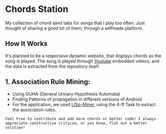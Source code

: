 # Chords Station
My collection of chord sand tabs for songs that I play too often. Just thought of sharing a good lot of them, through a selfmade platform. 

## How It Works
It's planned to be a responsive dynamic website, that displays chords as the song is played. The song is played through [Youtube](https://www.youtube.com/) embedded videos, and the data is extracted from the repository itself.

## 1. Association Rule Mining:
  - Using GUHA (General Urinary Hypothesis Automata)
  - Finding Patterns of propogation in different versions of Android
  - For the application, we used [LISp-Miner](https://lispminer.vse.cz/), using the 4-ft Task to extract the association rules.

`Feel Free to contribute and add more chords or better code! I always appreciate constructive criticsm, or you know, flat out a better solution!`
